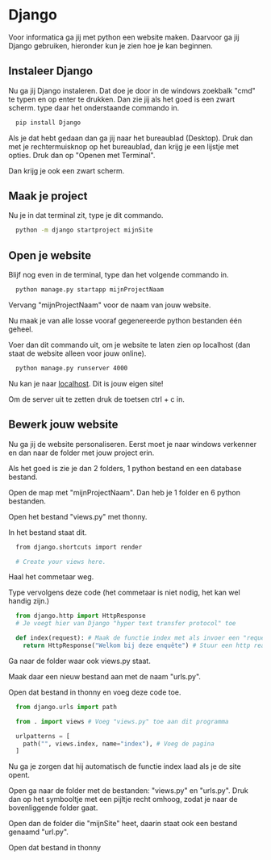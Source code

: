
# Django

Voor informatica ga jij met python een website maken. Daarvoor ga jij Django gebruiken, hieronder kun je zien hoe je kan beginnen. 

## Instaleer Django

Nu ga jij Django instaleren. Dat doe je door in de windows zoekbalk "cmd" te typen en op enter te drukken. Dan zie jij als het goed is een zwart scherm. type daar het onderstaande commando in.

```bash
  pip install Django
```

Als je dat hebt gedaan dan ga jij naar het bureaublad (Desktop). Druk dan met je rechtermuisknop op het bureaublad, dan krijg je een lijstje met opties. Druk dan op "Openen met Terminal". 

Dan krijg je ook een zwart scherm.


## Maak je project

Nu je in dat terminal zit, type je dit commando.

```bash
  python -m django startproject mijnSite
```

## Open je website

Blijf nog even in de terminal, type dan het volgende commando in.

```bash
  python manage.py startapp mijnProjectNaam
```

Vervang "mijnProjectNaam" voor de naam van jouw website.

Nu maak je van alle losse vooraf gegenereerde python bestanden één geheel.

Voer dan dit commando uit, om je website te laten zien op localhost (dan staat de website alleen voor jouw online).

```bash
  python manage.py runserver 4000
```

Nu kan je naar [localhost](https://127.0.0.1:4000). Dit is jouw eigen site!

Om de server uit te zetten druk de toetsen ctrl + c in.


## Bewerk jouw website

Nu ga jij de website personaliseren. Eerst moet je naar windows verkenner en dan naar de folder met jouw project erin.

Als het goed is zie je dan 2 folders, 1 python bestand en een database bestand. 

Open de map met "mijnProjectNaam". Dan heb je 1 folder en 6 python bestanden.

Open het bestand "views.py" met thonny.

In het bestand staat dit.

```bash
  from django.shortcuts import render

  # Create your views here.
```

Haal het commetaar weg.

Type vervolgens deze code (het commetaar is niet nodig, het kan wel handig zijn.)

```python
  from django.http import HttpResponse
  # Je voegt hier van Django "hyper text transfer protocol" toe

  def index(request): # Maak de functie index met als invoer een "request"
    return HttpResponse("Welkom bij deze enquête") # Stuur een http reactie terug
```

Ga naar de folder waar ook views.py staat.

Maak daar een nieuw bestand aan met de naam "urls.py".

Open dat bestand in thonny en voeg deze code toe.

```python
  from django.urls import path

  from . import views # Voeg "views.py" toe aan dit programma

  urlpatterns = [
    path("", views.index, name="index"), # Voeg de pagina 
  ]
```

Nu ga je zorgen dat hij automatisch de functie index laad als je de site opent.

Open ga naar de folder met de bestanden: "views.py" en "urls.py". Druk dan op het symbooltje met een pijltje recht omhoog, zodat je naar de bovenliggende folder gaat.

Open dan de folder die "mijnSite" heet, daarin staat ook een  bestand genaamd "url.py". 

Open dat bestand in thonny